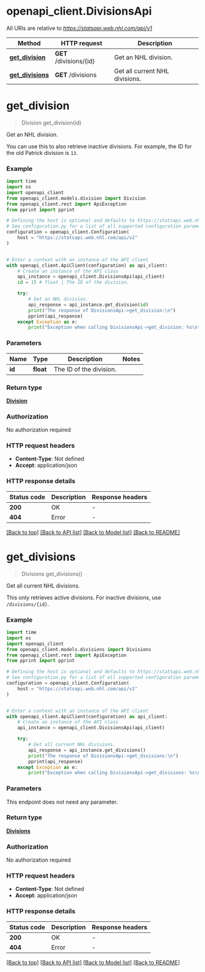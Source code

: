 # openapi_client.DivisionsApi

All URIs are relative to *https://statsapi.web.nhl.com/api/v1*

Method | HTTP request | Description
------------- | ------------- | -------------
[**get_division**](DivisionsApi.md#get_division) | **GET** /divisions/{id} | Get an NHL division.
[**get_divisions**](DivisionsApi.md#get_divisions) | **GET** /divisions | Get all current NHL divisions.


# **get_division**
> Division get_division(id)

Get an NHL division.

You can use this to also retrieve inactive divisions. For example, the ID for the old Patrick division is `13`.

### Example


```python
import time
import os
import openapi_client
from openapi_client.models.division import Division
from openapi_client.rest import ApiException
from pprint import pprint

# Defining the host is optional and defaults to https://statsapi.web.nhl.com/api/v1
# See configuration.py for a list of all supported configuration parameters.
configuration = openapi_client.Configuration(
    host = "https://statsapi.web.nhl.com/api/v1"
)


# Enter a context with an instance of the API client
with openapi_client.ApiClient(configuration) as api_client:
    # Create an instance of the API class
    api_instance = openapi_client.DivisionsApi(api_client)
    id = 15 # float | The ID of the division.

    try:
        # Get an NHL division.
        api_response = api_instance.get_division(id)
        print("The response of DivisionsApi->get_division:\n")
        pprint(api_response)
    except Exception as e:
        print("Exception when calling DivisionsApi->get_division: %s\n" % e)
```



### Parameters


Name | Type | Description  | Notes
------------- | ------------- | ------------- | -------------
 **id** | **float**| The ID of the division. | 

### Return type

[**Division**](Division.md)

### Authorization

No authorization required

### HTTP request headers

 - **Content-Type**: Not defined
 - **Accept**: application/json

### HTTP response details

| Status code | Description | Response headers |
|-------------|-------------|------------------|
**200** | OK |  -  |
**404** | Error |  -  |

[[Back to top]](#) [[Back to API list]](../README.md#documentation-for-api-endpoints) [[Back to Model list]](../README.md#documentation-for-models) [[Back to README]](../README.md)

# **get_divisions**
> Divisions get_divisions()

Get all current NHL divisions.

This only retrieves active divisions. For inactive divisions, use `/divisions/{id}`.

### Example


```python
import time
import os
import openapi_client
from openapi_client.models.divisions import Divisions
from openapi_client.rest import ApiException
from pprint import pprint

# Defining the host is optional and defaults to https://statsapi.web.nhl.com/api/v1
# See configuration.py for a list of all supported configuration parameters.
configuration = openapi_client.Configuration(
    host = "https://statsapi.web.nhl.com/api/v1"
)


# Enter a context with an instance of the API client
with openapi_client.ApiClient(configuration) as api_client:
    # Create an instance of the API class
    api_instance = openapi_client.DivisionsApi(api_client)

    try:
        # Get all current NHL divisions.
        api_response = api_instance.get_divisions()
        print("The response of DivisionsApi->get_divisions:\n")
        pprint(api_response)
    except Exception as e:
        print("Exception when calling DivisionsApi->get_divisions: %s\n" % e)
```



### Parameters

This endpoint does not need any parameter.

### Return type

[**Divisions**](Divisions.md)

### Authorization

No authorization required

### HTTP request headers

 - **Content-Type**: Not defined
 - **Accept**: application/json

### HTTP response details

| Status code | Description | Response headers |
|-------------|-------------|------------------|
**200** | OK |  -  |
**404** | Error |  -  |

[[Back to top]](#) [[Back to API list]](../README.md#documentation-for-api-endpoints) [[Back to Model list]](../README.md#documentation-for-models) [[Back to README]](../README.md)

